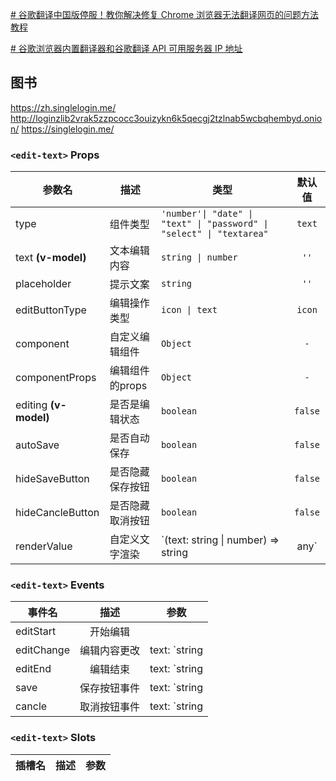 
[# 谷歌翻译中国版停服！教你解决修复 Chrome 浏览器无法翻译网页的问题方法教程](https://www.iplaysoft.com/fix-chrome-translate.html)


[# 谷歌浏览器内置翻译器和谷歌翻译 API 可用服务器 IP 地址](https://hexingxing.cn/google-chrome-built-in-translator-and-google-translate-api-available-server-ip-address/)


## 图书
https://zh.singlelogin.me/
http://loginzlib2vrak5zzpcocc3ouizykn6k5qecgj2tzlnab5wcbqhembyd.onion/
https://singlelogin.me/



### `<edit-text>` Props

|参数名|描述|类型|默认值|
|---|---|---|:---:|
|type|组件类型|`'number'\| "date" \| "text" \| "password" \| "select" \| "textarea"` | `text`|
|text **(v-model)**|文本编辑内容| `string \| number` | `''`|
|placeholder| 提示文案| `string` | `''`|
|editButtonType| 编辑操作类型| `icon \| text`| `icon`|
|component| 自定义编辑组件| `Object`| `-` |
|componentProps| 编辑组件的props| `Object` | `-`|
|editing **(v-model)**|是否是编辑状态| `boolean`| `false`|
|autoSave|是否自动保存| `boolean`| `false`|
|hideSaveButton|是否隐藏保存按钮| `boolean`| `false`|
|hideCancleButton|是否隐藏取消按钮| `boolean`| `false`|
|renderValue|自定义文字渲染| `(text: string \| number) => string | any`| `-`|

### `<edit-text>` Events
|事件名|描述|参数|
|---|:---:|---|
|editStart| 开始编辑|  |
|editChange| 编辑内容更改| text: `string | number` |
|editEnd| 编辑结束| text: `string | number` |
|save| 保存按钮事件|  text: `string | number`|
|cancle| 取消按钮事件| text: `string | number` |
### `<edit-text>` Slots

|插槽名|描述|参数|
|---|:---:|---|